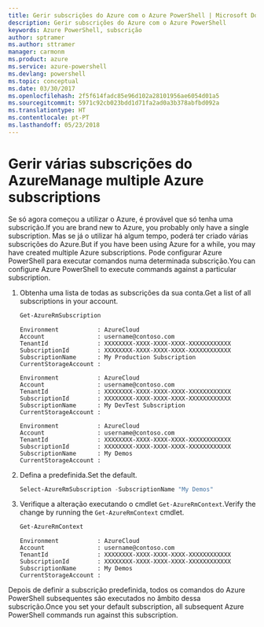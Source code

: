 ```yaml
---
title: Gerir subscrições do Azure com o Azure PowerShell | Microsoft Docs
description: Gerir subscrições do Azure com o Azure PowerShell
keywords: Azure PowerShell, subscrição
author: sptramer
ms.author: sttramer
manager: carmonm
ms.product: azure
ms.service: azure-powershell
ms.devlang: powershell
ms.topic: conceptual
ms.date: 03/30/2017
ms.openlocfilehash: 2f5f614fadc85e96d102a28101956ae6054d01a5
ms.sourcegitcommit: 5971c92cb023bdd1d71fa2ad0a3b378abfbd092a
ms.translationtype: HT
ms.contentlocale: pt-PT
ms.lasthandoff: 05/23/2018
---
```

# <a name="manage-multiple-azure-subscriptions"></a><span data-ttu-id="f77f8-104">Gerir várias subscrições do Azure</span><span class="sxs-lookup"><span data-stu-id="f77f8-104">Manage multiple Azure subscriptions</span></span>

<span data-ttu-id="f77f8-105">Se só agora começou a utilizar o Azure, é provável que só tenha uma subscrição.</span><span class="sxs-lookup"><span data-stu-id="f77f8-105">If you are brand new to Azure, you probably only have a single subscription.</span></span> <span data-ttu-id="f77f8-106">Mas se já o utilizar há algum tempo, poderá ter criado várias subscrições do Azure.</span><span class="sxs-lookup"><span data-stu-id="f77f8-106">But if you have been using Azure for a while, you may have created multiple Azure subscriptions.</span></span> <span data-ttu-id="f77f8-107">Pode configurar Azure PowerShell para executar comandos numa determinada subscrição.</span><span class="sxs-lookup"><span data-stu-id="f77f8-107">You can configure Azure PowerShell to execute commands against a particular subscription.</span></span>

1. <span data-ttu-id="f77f8-108">Obtenha uma lista de todas as subscrições da sua conta.</span><span class="sxs-lookup"><span data-stu-id="f77f8-108">Get a list of all subscriptions in your account.</span></span>

    ```powershell
    Get-AzureRmSubscription
    ```

    ```
    Environment           : AzureCloud
    Account               : username@contoso.com
    TenantId              : XXXXXXXX-XXXX-XXXX-XXXX-XXXXXXXXXXXX
    SubscriptionId        : XXXXXXXX-XXXX-XXXX-XXXX-XXXXXXXXXXXX
    SubscriptionName      : My Production Subscription
    CurrentStorageAccount :

    Environment           : AzureCloud
    Account               : username@contoso.com
    TenantId              : XXXXXXXX-XXXX-XXXX-XXXX-XXXXXXXXXXXX
    SubscriptionId        : XXXXXXXX-XXXX-XXXX-XXXX-XXXXXXXXXXXX
    SubscriptionName      : My DevTest Subscription
    CurrentStorageAccount :

    Environment           : AzureCloud
    Account               : username@contoso.com
    TenantId              : XXXXXXXX-XXXX-XXXX-XXXX-XXXXXXXXXXXX
    SubscriptionId        : XXXXXXXX-XXXX-XXXX-XXXX-XXXXXXXXXXXX
    SubscriptionName      : My Demos
    CurrentStorageAccount :
    ```

2. <span data-ttu-id="f77f8-109">Defina a predefinida.</span><span class="sxs-lookup"><span data-stu-id="f77f8-109">Set the default.</span></span>

    ```powershell
    Select-AzureRmSubscription -SubscriptionName "My Demos"
    ```

3. <span data-ttu-id="f77f8-110">Verifique a alteração executando o cmdlet `Get-AzureRmContext`.</span><span class="sxs-lookup"><span data-stu-id="f77f8-110">Verify the change by running the `Get-AzureRmContext` cmdlet.</span></span>

    ```powershell
    Get-AzureRmContext
    ```

    ```
    Environment           : AzureCloud
    Account               : username@contoso.com
    TenantId              : XXXXXXXX-XXXX-XXXX-XXXX-XXXXXXXXXXXX
    SubscriptionId        : XXXXXXXX-XXXX-XXXX-XXXX-XXXXXXXXXXXX
    SubscriptionName      : My Demos
    CurrentStorageAccount :
    ```

<span data-ttu-id="f77f8-111">Depois de definir a subscrição predefinida, todos os comandos do Azure PowerShell subsequentes são executados no âmbito dessa subscrição.</span><span class="sxs-lookup"><span data-stu-id="f77f8-111">Once you set your default subscription, all subsequent Azure PowerShell commands run against this subscription.</span></span>

